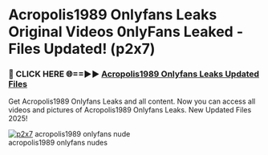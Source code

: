 # Acropolis1989 Onlyfans Leaks Original Videos 0nlyFans Leaked - Files Updated! (p2x7)

<h3>🔴 CLICK HERE 🌐==►► <a href="https://tinyurl.com/3hn5wdd3" rel="nofollow">Acropolis1989 Onlyfans Leaks Updated Files</a></h3>

Get Acropolis1989 Onlyfans Leaks and all content. Now you can access all videos and pictures of Acropolis1989 Onlyfans Leaks. New Updated Files 2025!

[![p2x7](https://i.imgur.com/4HnBqBT.gif)](https://tinyurl.com/3hn5wdd3)
acropolis1989 onlyfans nude<br>
acropolis1989 onlyfans nudes